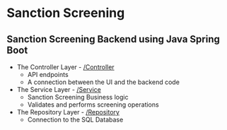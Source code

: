 # Sanction Screening
## Sanction Screening Backend using Java Spring Boot
* The Controller Layer - [/Controller](https://github.com/VibavariG/Sanction-Screening/tree/main/SanctionScreening1/src/main/java/com/example/demo/controller)
  * API endpoints 
  * A connection between the UI and the backend code
* The Service Layer - [/Service](https://github.com/VibavariG/Sanction-Screening/tree/main/SanctionScreening1/src/main/java/com/example/demo/service) 
  * Sanction Screening Business logic
  * Validates and performs screening operations
* The Repository Layer - [/Repository](https://github.com/VibavariG/Sanction-Screening/tree/main/SanctionScreening1/src/main/java/com/example/demo/repository)
  * Connection to the SQL Database

